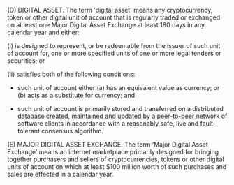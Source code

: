 (D) DIGITAL ASSET. The term 'digital asset' means any cryptocurrency, token or other digital unit of account that is regularly traded or exchanged on at least one Major Digital Asset Exchange at least 180 days in any calendar year and either: 

  (i) is designed to represent, or be redeemable from the issuer of such unit of account for, one or more specified units of one or more legal tenders or securities; or 
  
  (ii) satisfies both of the following conditions: 
  
   * such unit of account either (a) has an equivalent value as currency; or (b) acts as a substitute for currency; and
    
   * such unit of account is primarily stored and transferred on a  distributed database created, maintained and updated by a peer-to-peer network of software clients in accordance with a reasonably safe, live and fault-tolerant consensus algorithm.

(E) MAJOR DIGITAL ASSET EXCHANGE. The term ‘Major Digital Asset Exchange’ means an internet marketplace primarily designed for bringing together purchasers and sellers of cryptocurrencies, tokens or other digital units of account on which at least $100 million worth of such purchases and sales are effected in a calendar year. 
